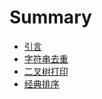 # Summary

* [引言](README.md)
* [字符串去重](chapter1.md)
* [二叉树打印](er-cha-shu-da-yin.md)
* [经典排序](jing-dian-pai-xu.md)

